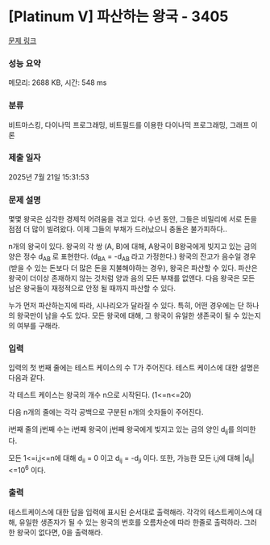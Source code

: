 # [Platinum V] 파산하는 왕국 - 3405 

[문제 링크](https://www.acmicpc.net/problem/3405) 

### 성능 요약

메모리: 2688 KB, 시간: 548 ms

### 분류

비트마스킹, 다이나믹 프로그래밍, 비트필드를 이용한 다이나믹 프로그래밍, 그래프 이론

### 제출 일자

2025년 7월 21일 15:31:53

### 문제 설명

<p>몇몇 왕국은 심각한 경제적 어려움을 겪고 있다. 수년 동안, 그들은 비밀리에 서로 돈을 점점 더 많이 빌려왔다. 이제 그들의 부채가 드러났으니 충돌은 불가피하다..</p>

<p>n개의 왕국이 있다. 왕국의 각 쌍 (A, B)에 대해, A왕국이 B왕국에게 빚지고 있는 금의 양은 정수 d<sub>AB </sub>로 표현한다. (d<sub>BA</sub> = -d<sub>AB </sub>라고 가정한다.) 왕국의 잔고가 음수일 경우(받을 수 있는 돈보다 더 많은 돈을 지불해야하는 경우), 왕국은 파산할 수 있다. 파산은 왕국이 더이상 존재하지 않는 것처럼 양과 음의 모든 부채를 없앤다. 다음 왕국은 모든 남은 왕국들이 재정적으로 안정 될 때까지 파산할 수 있다.</p>

<p>누가 먼저 파산하는지에 따라, 시나리오가 달라질 수 있다. 특히, 어떤 경우에는 단 하나의 왕국만이 남을 수도 있다. 모든 왕국에 대해, 그 왕국이 유일한 생존국이 될 수 있는지의 여부를 구해라.</p>

### 입력 

 <p>입력의 첫 번째 줄에는 테스트 케이스의 수 T가 주어진다. 테스트 케이스에 대한 설명은 다음과 같다.</p>

<p>각 테스트 케이스는 왕국의 개수 n으로 시작된다. (1<=n<=20) </p>

<p>다음 n개의 줄에는 각각 공백으로 구분된 n개의 숫자들이 주어진다.</p>

<p>i번째 줄의 j번째 수는 i번째 왕국이 j번째 왕국에게 빚지고 있는 금의 양인 d<sub>ij</sub>를 의미한다. </p>

<p>모든 1<=i,j<=n에 대해 d<sub>ii</sub> = 0 이고 d<sub>ij</sub> = -d<sub>ji </sub>이다. 또한, 가능한 모든 i,j에 대해 |d<sub>ij</sub>|<=10<sup>6</sup> 이다.</p>

### 출력 

 <p>테스트케이스에 대한 답을 입력에 표시된 순서대로 출력해라. 각각의 테스트케이스에 대해, 유일한 생존자가 될 수 있는 왕국의 번호를 오름차순에 따라 한줄로 출력하라. 그러한 왕국이 없다면, 0을 출력해라.</p>

